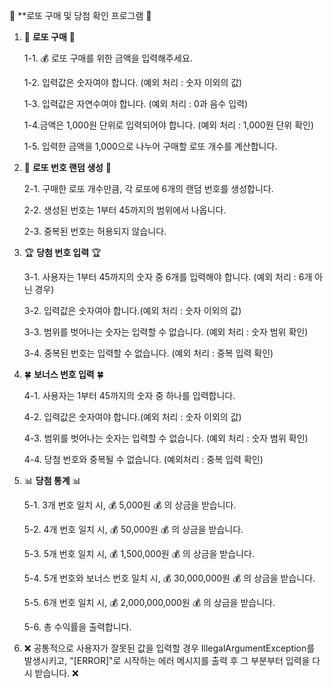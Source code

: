 🌟 **로또 구매 및 당첨 확인 프로그램 🌟

1. 🎫 **로또 구매** 🎫

   1-1. 💰 로또 구매를 위한 금액을 입력해주세요.

   1-2. 입력값은 숫자여야 합니다. (예외 처리 : 숫자 이외의 값)

   1-3. 입력값은 자연수여야 합니다. (예외 처리 : 0과 음수 입력)

   1-4.금액은 1,000원 단위로 입력되어야 합니다. (예외 처리 : 1,000원 단위 확인)

   1-5. 입력한 금액을 1,000으로 나누어 구매할 로또 개수를 계산합니다.


2. 🎰 **로또 번호 랜덤 생성** 🎰

   2-1. 구매한 로또 개수만큼, 각 로또에 6개의 랜덤 번호를 생성합니다.

   2-2. 생성된 번호는 1부터 45까지의 범위에서 나옵니다.

   2-3. 중복된 번호는 허용되지 않습니다.


3. 🏆 **당첨 번호 입력** 🏆

   3-1. 사용자는 1부터 45까지의 숫자 중 6개를 입력해야 합니다. (예외 처리 : 6개 아닌 경우)

   3-2. 입력값은 숫자여야 합니다.(예외 처리 : 숫자 이외의 값)

   3-3. 범위를 벗어나는 숫자는 입력할 수 없습니다. (예외 처리 : 숫자 범위 확인)

   3-4. 중복된 번호는 입력할 수 없습니다. (예외 처리 : 중복 입력 확인)


4. 🍀 **보너스 번호 입력** 🍀

   4-1. 사용자는 1부터 45까지의 숫자 중 하나를 입력합니다.

   4-2. 입력값은 숫자여야 합니다.(예외 처리 : 숫자 이외의 값)

   4-3. 범위를 벗어나는 숫자는 입력할 수 없습니다. (예외 처리 : 숫자 범위 확인)

   4-4. 당첨 번호와 중복될 수 없습니다. (예외처리 : 중복 입력 확인)


5. 📊 **당첨 통계** 📊

   5-1. 3개 번호 일치 시, 💰 5,000원 💰 의 상금을 받습니다.

   5-2. 4개 번호 일치 시, 💰 50,000원 💰 의 상금을 받습니다.

   5-3. 5개 번호 일치 시, 💰 1,500,000원 💰 의 상금을 받습니다.

   5-4. 5개 번호와 보너스 번호 일치 시, 💰 30,000,000원 💰 의 상금을 받습니다.

   5-5. 6개 번호 일치 시, 💰 2,000,000,000원 💰 의 상금을 받습니다.

   5-6. 총 수익률을 출력합니다.


6. ❌ 공통적으로 사용자가 잘못된 값을 입력할 경우 IllegalArgumentException를 발생시키고, "[ERROR]"로 시작하는 에러 메시지를 출력 후 그 부분부터 입력을 다시 받습니다. ❌